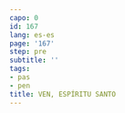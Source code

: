 ```yaml
---
capo: 0
id: 167
lang: es-es
page: '167'
step: pre
subtitle: ''
tags:
- pas
- pen
title: VEN, ESPÍRITU SANTO
---
```

